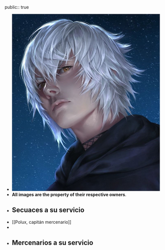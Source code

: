public:: true

- ![WhatsApp Image 2025-02-23 at 16.25.25.jpeg](../assets/WhatsApp_Image_2025-02-23_at_16.25.25_1740340847742_0.jpeg)
- **All images are the property of their respective owners**.
- ## Secuaces a su servicio
- [[Polux, capitán mercenario]]
-
- ## Mercenarios a su servicio